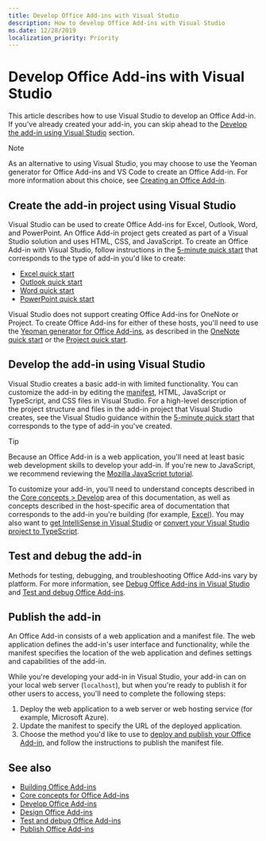 ```yaml
---
title: Develop Office Add-ins with Visual Studio
description: How to develop Office Add-ins with Visual Studio
ms.date: 12/28/2019
localization_priority: Priority
---
```


# Develop Office Add-ins with Visual Studio

This article describes how to use Visual Studio to develop an Office Add-in. If you've already created your add-in, you can skip ahead to the [Develop the add-in using Visual Studio](#develop-the-add-in-using-visual-studio) section.

> [!NOTE]
> As an alternative to using Visual Studio, you may choose to use the Yeoman generator for Office Add-ins and VS Code to create an Office Add-in. For more information about this choice, see [Creating an Office Add-in](../overview/office-add-ins-fundamentals.md#creating-an-office-add-in).

## Create the add-in project using Visual Studio

Visual Studio can be used to create Office Add-ins for Excel, Outlook, Word, and PowerPoint. An Office Add-in project gets created as part of a Visual Studio solution and uses HTML, CSS, and JavaScript. To create an Office Add-in with Visual Studio, follow instructions in the [5-minute quick start](../index.md) that corresponds to the type of add-in you'd like to create:

- [Excel quick start](../quickstarts/excel-quickstart-jquery.md?tabs=visualstudio)
- [Outlook quick start](/outlook/add-ins/quick-start.md?context=office/dev/add-ins/context&tabs=visualstudio)
- [Word quick start](../quickstarts/word-quickstart.md?tabs=visualstudio)
- [PowerPoint quick start](../quickstarts/powerpoint-quickstart.md?tabs=visualstudio)

Visual Studio does not support creating Office Add-ins for OneNote or Project. To create Office Add-ins for either of these hosts, you'll need to use the [Yeoman generator for Office Add-ins](https://github.com/OfficeDev/generator-office), as described in the [OneNote quick start](../quickstarts/onenote-quickstart.md) or the [Project quick start](../quickstarts/project-quickstart.md).

## Develop the add-in using Visual Studio

Visual Studio creates a basic add-in with limited functionality. You can customize the add-in by editing the [manifest](add-in-manifests.md), HTML, JavaScript or TypeScript, and CSS files in Visual Studio. For a high-level description of the project structure and files in the add-in project that Visual Studio creates, see the Visual Studio guidance within the [5-minute quick start](../index.md) that corresponds to the type of add-in you've created. 

> [!TIP]
> Because an Office Add-in is a web application, you'll need at least basic web development skills to develop your add-in. If you're new to JavaScript, we recommend reviewing the [Mozilla JavaScript tutorial](https://developer.mozilla.org/docs/Web/JavaScript/Guide/Introduction).

To customize your add-in, you'll need to understand concepts described in the [Core concepts > Develop](develop-overview.md) area of this documentation, as well as concepts described in the host-specific area of documentation that corresponds to the add-in you're building (for example, [Excel](../excel/index.md)). You may also want to [get IntelliSense in Visual Studio](get-javascript-intellisense-in-visual-studio.md) or [convert your Visual Studio project to TypeScript](convert-javascript-to-typescript.md).

## Test and debug the add-in

Methods for testing, debugging, and troubleshooting Office Add-ins vary by platform. For more information, see [Debug Office Add-ins in Visual Studio](debug-office-add-ins-in-visual-studio.md) and [Test and debug Office Add-ins](../testing/test-debug-office-add-ins.md).

## Publish the add-in

An Office Add-in consists of a web application and a manifest file. The web application defines the add-in's user interface and functionality, while the manifest specifies the location of the web application and defines settings and capabilities of the add-in.

While you're developing your add-in in Visual Studio, your add-in can on your local web server (`localhost`), but when you're ready to publish it for other users to access, you'll need to complete the following steps:

1. Deploy the web application to a web server or web hosting service (for example, Microsoft Azure).
2. Update the manifest to specify the URL of the deployed application. 
3. Choose the method you'd like to use to [deploy and publish your Office Add-in](../publish/publish.md), and follow the instructions to publish the manifest file.

## See also

- [Building Office Add-ins](../overview/office-add-ins-fundamentals.md)
- [Core concepts for Office Add-ins](../overview/core-concepts-office-add-ins.md)
- [Develop Office Add-ins](../develop/develop-overview.md)
- [Design Office Add-ins](../design/add-in-design.md)
- [Test and debug Office Add-ins](../testing/test-debug-office-add-ins.md)
- [Publish Office Add-ins](../publish/publish.md)